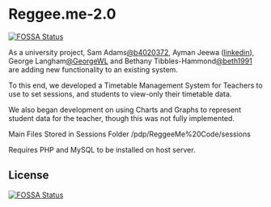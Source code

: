 # Reggee.me-2.0
[![FOSSA Status](https://app.fossa.io/api/projects/git%2Bhttps%3A%2F%2Fgithub.com%2Fb4020372%2FReggee.me-2.0.svg?type=shield)](https://app.fossa.io/projects/git%2Bhttps%3A%2F%2Fgithub.com%2Fb4020372%2FReggee.me-2.0?ref=badge_shield)

As a university project, Sam Adams[@b4020372](//github.com/b4020372), Ayman Jeewa ([linkedin](https://www.linkedin.com/in/ayman-jeewa-972576113/)), George Langham[@GeorgeWL](//github.com/GeorgeWL) and Bethany Tibbles-Hammond[@beth1991](//github.com/beth1991) are adding new functionality to an existing system.

To this end, we developed a Timetable Management System for Teachers to use to set sessions, and students to view-only their timetable data.

We also began development on using Charts and Graphs to represent student data for the teacher, though this was not fully implemented.

Main Files Stored in Sessions Folder /pdp/ReggeeMe%20Code/sessions

Requires PHP and MySQL to be installed on host server.


## License
[![FOSSA Status](https://app.fossa.io/api/projects/git%2Bhttps%3A%2F%2Fgithub.com%2Fb4020372%2FReggee.me-2.0.svg?type=large)](https://app.fossa.io/projects/git%2Bhttps%3A%2F%2Fgithub.com%2Fb4020372%2FReggee.me-2.0?ref=badge_large)
